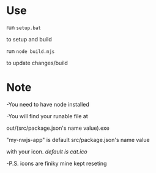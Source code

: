 # Use

run `setup.bat`

to setup and build

run `node build.mjs`

to update changes/build

# Note
-You need to have node installed

-You will find your runable file at

out/(src/package.json's name value).exe

"my-nwjs-app" is default src/package.json's name value

with your icon. *default is cat.ico*

-P.S. icons are finiky mine kept reseting